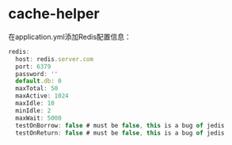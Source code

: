 # cache-helper

在application.yml添加Redis配置信息：

```javascript
redis:
  host: redis.server.com
  port: 6379
  password: ''
  default.db: 0
  maxTotal: 50
  maxActive: 1024
  maxIdle: 10
  minIdle: 2
  maxWait: 5000
  testOnBorrow: false # must be false, this is a bug of jedis
  testOnReturn: false # must be false, this is a bug of jedis
```

